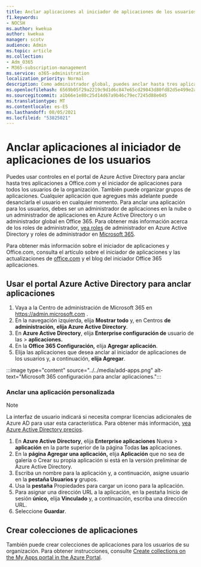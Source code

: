 ```yaml
---
title: Anclar aplicaciones al iniciador de aplicaciones de los usuarios
f1.keywords:
- NOCSH
ms.author: kwekua
author: kwekua
manager: scotv
audience: Admin
ms.topic: article
ms.collection:
- Adm_O365
- M365-subscription-management
ms.service: o365-administration
localization_priority: Normal
description: Como administrador global, puedes anclar hasta tres aplicaciones al iniciador de aplicaciones de los usuarios.
ms.openlocfilehash: 6569b05f29a2219c9d1d6c847e65cd29043d80fd82d5e499e2af57ba96af0da9
ms.sourcegitcommit: a1b66e1e80c25d14d67a9b46c79ec7245d88e045
ms.translationtype: MT
ms.contentlocale: es-ES
ms.lasthandoff: 08/05/2021
ms.locfileid: "53825021"
---
```

# <a name="pin-apps-to-your-users-app-launcher"></a>Anclar aplicaciones al iniciador de aplicaciones de los usuarios

Puedes usar controles en el portal de Azure Active Directory para anclar hasta tres aplicaciones a Office.com y el iniciador de aplicaciones para todos los usuarios de la organización. También puede organizar grupos de aplicaciones. Cualquier aplicación que agregues más adelante puede desanclarla el usuario en cualquier momento. Para anclar una aplicación para los usuarios, debes ser un administrador de aplicaciones en la nube o un administrador de aplicaciones en Azure Active Directory o un administrador global en Office 365. Para obtener más información acerca de los roles de administrador, [vea roles](/azure/active-directory/users-groups-roles/directory-assign-admin-roles) de administrador en Azure Active Directory y roles de administrador en [Microsoft 365](../add-users/about-admin-roles.md). 

Para obtener más información sobre el iniciador de [](https://support.microsoft.com/office/79f12104-6fed-442f-96a0-eb089a3f476a) aplicaciones y Office.com, consulta el artículo sobre el iniciador de aplicaciones y las actualizaciones de [office.com](https://techcommunity.microsoft.com/t5/office-365-blog/updates-to-office-com-and-the-office-365-app-launcher/ba-p/1150503) y el blog del iniciador Office 365 aplicaciones.

## <a name="use-the-azure-active-directory-portal-to-pin-apps"></a>Usar el portal Azure Active Directory para anclar aplicaciones

1. Vaya a la Centro de administración de Microsoft 365 en <a href="https://go.microsoft.com/fwlink/p/?linkid=2024339" target="_blank">https://admin.microsoft.com</a> .
2. En la navegación izquierda, elija **Mostrar todo** y, en Centros **de administración,** **elija Azure Active Directory**.
3. En **Azure Active Directory**, elija **Enterprise configuración de** usuario de las  >  **aplicaciones.**
4. En la **Office 365 Configuración,** elija **Agregar aplicación**.
5. Elija las aplicaciones que desea anclar al iniciador de aplicaciones de los usuarios y, a continuación, **elija Agregar**.

:::image type="content" source="../../media/add-apps.png" alt-text="Microsoft 365 configuración para anclar aplicaciones.":::

### <a name="pin-a-custom-app"></a>Anclar una aplicación personalizada

> [!NOTE]
> La interfaz de usuario indicará si necesita comprar licencias adicionales de Azure AD para usar esta característica. Para obtener más información, [vea Azure Active Directory precios](https://azure.microsoft.com/pricing/details/active-directory/).

1. En **Azure Active Directory**, elija **Enterprise aplicaciones** Nueva  >  **aplicación** en la parte superior de la página Todas **las** aplicaciones.
2. En la **página Agregar una aplicación,**  elija **Aplicación** que no sea de galería o Crear su propia aplicación si está en la versión preliminar de Azure Active Directory. 
3. Escriba un nombre para la aplicación y, a continuación, asigne usuario en la **pestaña Usuarios y** grupos.
4. Usa la **pestaña** Propiedades para cargar un icono para la aplicación.
5. Para asignar una dirección URL a la aplicación, en la pestaña Inicio de sesión **único,** elija **Vinculado** y, a continuación, escriba una dirección URL.
6. Seleccione **Guardar**.

## <a name="create-application-collections"></a>Crear colecciones de aplicaciones

También puede crear colecciones de aplicaciones para los usuarios de su organización. Para obtener instrucciones, consulte [Create collections on the My Apps portal in the Azure Portal](/azure/active-directory/manage-apps/access-panel-collections).